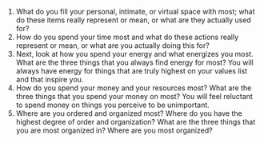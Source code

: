1) What do you fill your personal, intimate, or virtual space with most; what do these items really represent or mean, or what are they actually used for?
2) How do you spend your time most and what do these actions really represent or mean, or what are you actually doing this for?
3) Next, look at how you spend your energy and what energizes you most. What are the three things that you always find energy for most? You will always have energy for things that are truly highest on your values list and that inspire you.
4) How do you spend your money and your resources most? What are the three things that you spend your money on most? You will feel reluctant to spend money on things you perceive to be unimportant.
5) Where are you ordered and organized most? Where do you have the highest degree of order and organization? What are the three things that you are most organized in? Where are you most organized?
